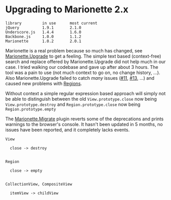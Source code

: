 # Upgrading to Marionette 2.x



```
library         in use      most current
jQuery          1.9.1       2.1.0
Underscore.js   1.4.4       1.6.0
Backbone.js     1.0.0       1.1.2
Marionette      1.0.2       2.0.1
```

Marionette is a real problem because so much has changed, see [Marionette.Upgrade](https://github.com/marionettejs/Marionette.Upgrade) to get a feeling. The simple text based (context-free) search and replace offered by Marionette.Upgrade did not help much in our case. I tried walking our codebase and gave up after about 3 hours. The tool was a pain to use (not much context to go on, no change history, …). Also Marionette.Upgrade failed to catch *many* issues ([#11](https://github.com/marionettejs/Marionette.Upgrade/issues/11), [#13](https://github.com/marionettejs/Marionette.Upgrade/issues/13), …) and caused new problems with [Regions](https://github.com/marionettejs/Marionette.Upgrade/issues/8). 

Without context a simple regular expression based approach will simply not be able to distinguish between the old `View.prototype.close` now being `View.prototype.destroy` and `Region.prototype.close` now being `Region.prototype.empty`

The [Marionette.Migrate](https://github.com/ccamarat/Marionette.Migrate) plugin reverts some of the deprecations and prints warnings to the browser's console. It hasn't been updated in 5 months, no issues have been reported, and it completely lacks events.


```
View

  close -> destroy

  
Region

  close -> empty


CollectionView, CompositeView

  itemView -> childView


```
